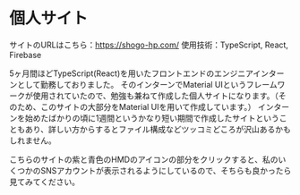 # 個人サイト

サイトのURLはこちら：https://shogo-hp.com/
使用技術：TypeScript, React, Firebase

5ヶ月間ほどTypeScript(React)を用いたフロントエンドのエンジニアインターンとして勤務しておりました。
そのインターンでMaterial UIというフレームワークが使用されていたので、勉強も兼ねて作成した個人サイトになります。（そのため、このサイトの大部分をMaterial UIを用いて作成しています。）
インターンを始めたばかりの頃に1週間というかなり短い期間で作成したサイトということもあり、詳しい方からするとファイル構成などツッコミどころが沢山あるかもしれません。

こちらのサイトの紫と青色のHMDのアイコンの部分をクリックすると、私のいくつかのSNSアカウントが表示されるようにしているので、そちらも良かったら見てみてください。
